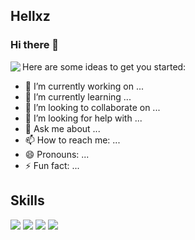 ## Hellxz

### Hi there 👋

<a href="https://github.com/hellxz">
  <img align="left" src="https://github-readme-stats.vercel.app/api?username=hellxz&show_icons=true" />
</a>

Here are some ideas to get you started:

- 🔭 I’m currently working on ...
- 🌱 I’m currently learning ...
- 👯 I’m looking to collaborate on ...
- 🤔 I’m looking for help with ...
- 💬 Ask me about ...
- 📫 How to reach me: ...
- 😄 Pronouns: ...
- ⚡ Fun fact: ...


<!--
<a href="https://github.com/hellxz">
  <img align="left" src="https://github-readme-stats.vercel.app/api/top-langs/?username=hellxz" />
</a>
-->


## Skills

![](https://img.shields.io/badge/-Java-007396?style=flat-square&logo=Java&logoColor=fff)
![](https://img.shields.io/badge/-Linux-000000?style=flat-square&logo=Linux&logoColor=fff)
![](https://img.shields.io/badge/-Kubernetes-326de6?style=flat-square&logo=Kubernetes&logoColor=fff)
![](https://img.shields.io/badge/-JavaScript-F7DF1E?style=flat-square&logo=JavaScript&logoColor=fff)
